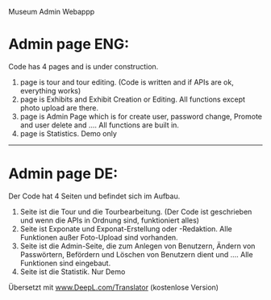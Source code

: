 Museum Admin Webappp

# Admin page ENG:

Code has 4 pages and is under construction. 

1. page is tour and tour editing. (Code is written and if APIs are ok, everything works)
2. page is Exhibits and Exhibit Creation or Editing. All functions except photo upload are there.
3. page is Admin Page which is for create user, password change, Promote and user delete and .... All functions are built in. 
4. page is Statistics. Demo only

______
# Admin page DE:

Der Code hat 4 Seiten und befindet sich im Aufbau. 

1. Seite ist die Tour und die Tourbearbeitung. (Der Code ist geschrieben und wenn die APIs in Ordnung sind, funktioniert alles)
2. Seite ist Exponate und Exponat-Erstellung oder -Redaktion. Alle Funktionen außer Foto-Upload sind vorhanden.
3. Seite ist die Admin-Seite, die zum Anlegen von Benutzern, Ändern von Passwörtern, Befördern und Löschen von Benutzern dient und .... Alle Funktionen sind eingebaut. 
4. Seite ist die Statistik. Nur Demo

Übersetzt mit www.DeepL.com/Translator (kostenlose Version)